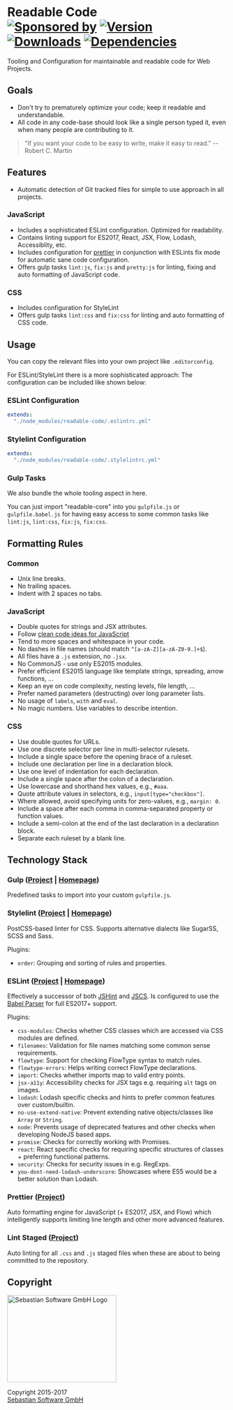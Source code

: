 # Readable Code<br/>[![Sponsored by][sponsor-img]][sponsor] [![Version][npm-version-img]][npm] [![Downloads][npm-downloads-img]][npm] [![Dependencies][deps-img]][deps]

[sponsor-img]: https://img.shields.io/badge/Sponsored%20by-Sebastian%20Software-692446.svg
[sponsor]: https://www.sebastian-software.de
[deps]: https://david-dm.org/sebastian-software/readable-code
[deps-img]: https://david-dm.org/sebastian-software/readable-code.svg
[npm]: https://www.npmjs.com/package/readable-code
[npm-downloads-img]: https://img.shields.io/npm/dm/readable-code.svg
[npm-version-img]: https://img.shields.io/npm/v/readable-code.svg


Tooling and Configuration for maintainable and readable code for Web Projects.


## Goals

- Don't try to prematurely optimize your code; keep it readable and understandable.
- All code in any code-base should look like a single person typed it, even when many people are contributing to it.

> "If you want your code to be easy to write, make it easy to read." -- Robert C. Martin

## Features

- Automatic detection of Git tracked files for simple to use approach in all projects.

### JavaScript

- Includes a sophisticated ESLint configuration. Optimized for readability.
- Contains linting support for ES2017, React, JSX, Flow, Lodash, Accessiblity, etc.
- Includes configuration for [prettier](https://github.com/prettier/prettier) in conjunction with ESLints fix mode for automatic sane code configuration.
- Offers gulp tasks `lint:js`, `fix:js` and `pretty:js` for linting, fixing and auto formatting of JavaScript code.

### CSS

- Includes configuration for StyleLint
- Offers gulp tasks `lint:css` and `fix:css` for linting and auto formatting of CSS code.




## Usage

You can copy the relevant files into your own project like `.editorconfig`.

For ESLint/StyleLint there is a more sophisticated approach: The configuration can be included like shown below:

### ESLint Configuration

```yaml
extends:
  "./node_modules/readable-code/.eslintrc.yml"
```

### Stylelint Configuration

```yaml
extends:
  "./node_modules/readable-code/.stylelintrc.yml"
```

### Gulp Tasks

We also bundle the whole tooling aspect in here.

You can just import "readable-core" into you `gulpfile.js` or `gulpfile.babel.js` for having easy access to some
common tasks like `lint:js`, `lint:css`, `fix:js`, `fix:css`.




## Formatting Rules

### Common

- Unix line breaks.
- No trailing spaces.
- Indent with 2 spaces no tabs.

### JavaScript

- Double quotes for strings and JSX attributes.
- Follow [clean code ideas for JavaScript](https://github.com/ryanmcdermott/clean-code-javascript)
- Tend to more spaces and whitespace in your code.
- No dashes in file names (should match `^[a-zA-Z][a-zA-Z0-9.]+$`).
- All files have a `.js` extension, no `.jsx`.
- No CommonJS - use only ES2015 modules.
- Prefer efficient ES2015 language like template strings, spreading, arrow functions, ...
- Keep an eye on code complexity, nesting levels, file length, ...
- Prefer named parameters (destructing) over long parameter lists.
- No usage of `labels`, `with` and `eval`.
- No magic numbers. Use variables to describe intention.

### CSS

- Use double quotes for URLs.
- Use one discrete selector per line in multi-selector rulesets.
- Include a single space before the opening brace of a ruleset.
- Include one declaration per line in a declaration block.
- Use one level of indentation for each declaration.
- Include a single space after the colon of a declaration.
- Use lowercase and shorthand hex values, e.g., `#aaa`.
- Quote attribute values in selectors, e.g., `input[type="checkbox"]`.
- Where allowed, avoid specifying units for zero-values, e.g., `margin: 0`.
- Include a space after each comma in comma-separated property or function values.
- Include a semi-colon at the end of the last declaration in a declaration block.
- Separate each ruleset by a blank line.



## Technology Stack

### Gulp ([Project](https://github.com/gulpjs/gulp) | [Homepage](http://gulpjs.com/))

Predefined tasks to import into your custom `gulpfile.js`.

### Stylelint ([Project](https://github.com/stylelint/stylelint) | [Homepage](https://stylelint.io/))

PostCSS-based linter for CSS. Supports alternative dialects like SugarSS, SCSS and Sass.

Plugins:

- `order`: Grouping and sorting of rules and properties.

### ESLint ([Project](https://github.com/eslint/eslint) | [Homepage](http://eslint.org/))

Effectively a successor of both [JSHint](http://jshint.com/) and [JSCS](http://jscs.info/). Is configured to use the [Babel Parser](https://github.com/babel/babel-eslint) for full ES2017+ support.

Plugins:

- `css-modules`: Checks whether CSS classes which are accessed via CSS modules are defined.
- `filenames`: Validation for file names matching some common sense requirements.
- `flowtype`: Support for checking FlowType syntax to match rules.
- `flowtype-errors`: Helps writing correct FlowType declarations.
- `import`: Checks whether imports map to valid entry points.
- `jsx-a11y`: Accessibility checks for JSX tags e.g. requiring `alt` tags on images.
- `lodash`: Lodash specific checks and hints to prefer common features over custom/builtin.
- `no-use-extend-native`: Prevent extending native objects/classes like `Array` or `String`.
- `node`: Prevents usage of deprecated features and other checks when developing NodeJS based apps.
- `promise`: Checks for correctly working with Promises.
- `react`: React specific checks for requiring specific structures of classes + preferring functional patterns.
- `security`: Checks for security issues in e.g. RegExps.
- `you-dont-need-lodash-underscore`: Showcases where ES5 would be a better solution than Lodash.

### Prettier ([Project](https://github.com/prettier/prettier))

Auto formatting engine for JavaScript (+ ES2017, JSX, and Flow) which intelligently supports limiting line length and other more advanced features.

### Lint Staged ([Project](https://github.com/okonet/lint-staged))

Auto linting for all `.css` and `.js` staged files when these are about to being committed to the repository.




## Copyright

<img src="https://raw.githubusercontent.com/sebastian-software/readable-code/master/assets/sebastiansoftware.png" alt="Sebastian Software GmbH Logo" width="250" height="200"/>

Copyright 2015-2017<br/>[Sebastian Software GmbH](http://www.sebastian-software.de)
